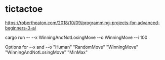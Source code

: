 # tictactoe
https://robertheaton.com/2018/10/09/programming-projects-for-advanced-beginners-3-a/

cargo run -- --x WinningAndNotLosingMove --o WinningMove --i 100

Options for --x and --o
"Human"
"RandomMove"
"WinningMove"
"WinningAndNotLosingMove"
"MinMax"
